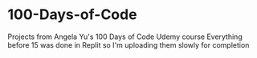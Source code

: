 # 100-Days-of-Code
Projects from Angela Yu's 100 Days of Code Udemy course
Everything before 15 was done in Replit so I'm uploading them slowly for completion
